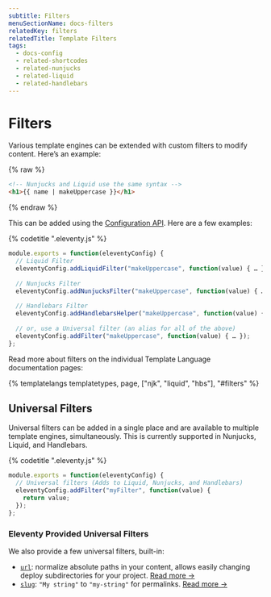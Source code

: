```yaml
---
subtitle: Filters
menuSectionName: docs-filters
relatedKey: filters
relatedTitle: Template Filters
tags:
  - docs-config
  - related-shortcodes
  - related-nunjucks
  - related-liquid
  - related-handlebars
---
```

# Filters

Various template engines can be extended with custom filters to modify content. Here’s an example:

{% raw %}
```html
<!-- Nunjucks and Liquid use the same syntax -->
<h1>{{ name | makeUppercase }}</h1>
```
{% endraw %}

This can be added using the [Configuration API](/docs/config/#using-the-configuration-api). Here are a few examples:

{% codetitle ".eleventy.js" %}

```js
module.exports = function(eleventyConfig) {
  // Liquid Filter
  eleventyConfig.addLiquidFilter("makeUppercase", function(value) { … });
  
  // Nunjucks Filter
  eleventyConfig.addNunjucksFilter("makeUppercase", function(value) { … });
  
  // Handlebars Filter
  eleventyConfig.addHandlebarsHelper("makeUppercase", function(value) { … });
  
  // or, use a Universal filter (an alias for all of the above)
  eleventyConfig.addFilter("makeUppercase", function(value) { … });
};
```

Read more about filters on the individual Template Language documentation pages:

{% templatelangs templatetypes, page, ["njk", "liquid", "hbs"], "#filters" %}

## Universal Filters

Universal filters can be added in a single place and are available to multiple template engines, simultaneously. This is currently supported in Nunjucks, Liquid, and Handlebars.

{% codetitle ".eleventy.js" %}

```js
module.exports = function(eleventyConfig) {
  // Universal filters (Adds to Liquid, Nunjucks, and Handlebars)
  eleventyConfig.addFilter("myFilter", function(value) {
    return value;
  });
};
```

### Eleventy Provided Universal Filters

We also provide a few universal filters, built-in:

* [`url`](/docs/filters/url/): normalize absolute paths in your content, allows easily changing deploy subdirectories for your project. [Read more →](/docs/filters/url/)
* [`slug`](/docs/filters/slug/): `"My string"` to `"my-string"` for permalinks. [Read more →](/docs/filters/slug/)

